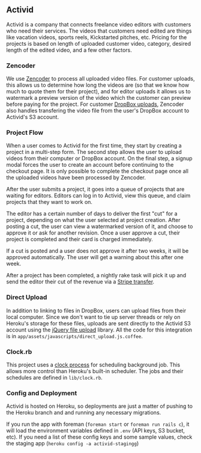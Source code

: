 ## Activid

Activid is a company that connects freelance video editors with customers who need their services. The videos that customers need edited are things like vacation videos, sports reels, Kickstarted pitches, etc. Pricing for the projects is based on length of uploaded customer video, category, desired length of the edited video, and a few other factors.

### Zencoder

We use [Zencoder](http://zencoder.com/) to process all uploaded video files. For customer uploads, this allows us to determine how long the videos are (so that we know how much to quote them for their project), and for editor uploads it allows us to watermark a preview version of the video which the customer can preview before paying for the project. For customer [DropBox uploads](https://www.dropbox.com/developers/dropins/chooser/js), Zencoder also handles transfering the video file from the user's DropBox account to Activid's S3 account.

### Project Flow

When a user comes to Activid for the first time, they start by creating a project in a multi-step form. The second step allows the user to upload videos from their computer or DropBox account. On the final step, a signup modal forces the user to create an account before continuing to the checkout page. It is only possible to complete the checkout page once all the uploaded videos have been processed by Zencoder.

After the user submits a project, it goes into a queue of projects that are waiting for editors. Editors can log in to Activid, view this queue, and claim projects that they want to work on.

The editor has a certain number of days to deliver the first "cut" for a project, depending on what the user selected at project creation. After posting a cut, the user can view a watermarked version of it, and choose to approve it or ask for another revision. Once a user approve a cut, their project is completed and their card is charged immediately.

If a cut is posted and a user does not approve it after two weeks, it will be approved automatically. The user will get a warning about this after one week.

After a project has been completed, a nightly rake task will pick it up and send the editor their cut of the revenue via a [Stripe transfer](https://stripe.com/docs/tutorials/sending-transfers).

### Direct Upload

In addition to linking to files in DropBox, users can upload files from their local computer. Since we don't want to tie up server threads or rely on Heroku's storage for these files, uploads are sent directly to the Activid S3 account using the [jQuery file upload](https://github.com/blueimp/jQuery-File-Upload) library. All the code for this integration is in `app/assets/javascripts/direct_upload.js.coffee`.

### Clock.rb

This project uses a [clock process](https://devcenter.heroku.com/articles/scheduled-jobs-custom-clock-processes) for scheduling background job. This allows more control than Heroku's built-in scheduler. The jobs and their schedules are defined in `lib/clock.rb`.

### Config and Deployment

Activid is hosted on Heroku, so deployments are just a matter of pushing to the Heroku branch and and running any necessary migrations.

If you run the app with foreman (`foreman start` or `foreman run rails c`), it will load the environment variables defined in `.env` (API keys, S3 bucket, etc). If you need a list of these config keys and some sample values, check the staging app (`heroku config -a activid-stagingg`)
